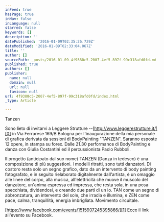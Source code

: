 ```yaml
---
inFeed: true
hasPage: true
inNav: false
inLanguage: null
starred: false
keywords: []
description: ''
datePublished: '2016-01-09T02:35:26.729Z'
dateModified: '2016-01-09T02:33:04.067Z'
title: ''
author: []
sourcePath: _posts/2016-01-09-4f9380c5-2007-4ef5-897f-99c318afd0fd.md
published: true
authors: []
publisher:
  name: null
  domain: null
  url: null
  favicon: null
url: 4f9380c5-2007-4ef5-897f-99c318afd0fd/index.html
_type: Article

---
```

Tanzen 

Sono lieto di invitarvi a Leggere Strutture --[http://www.leggerestrutture.it/][0] in Via Ferrarese 169/B Bologna per l'inaugurazione della mia personale di grafica derivata da sessioni di BodyPainting "TANZEN". Saranno esposte 12 opere, in stampa su forex. Dalle 21.30 performance di BodyPainting e danza con Giulia Costantini ed il percussionista Paolo Rubboli.

Il progetto (anticipato dal suo nome) TANZEN (Danza in tedesco) è una composizione di più suggestioni. I modelli ritratti, sono tutti danzatori. Di costoro resta solo un segno grafico, dato da un intervento di body painting fotografato, e in seguito rielaborato digitalmente dall'artista, è un omaggio alle linee del corpo, alla musica, all'elettricità che muove il muscolo del danzatore, un'anima espressa ed impressa, che resta sola, in una posa specchiata, dividendosi, e creando due parti di un io. TAN come un segno di abbronzatura, un intervento del sole, che irradia e illumina, e ZEN come pace, calma, tranquillità, energia imbrigliata. Movimento circuitale.

[https://www.facebook.com/events/1515907245395866/][1] Ecco il link all'evento su Facebook.

[0]: http://www.leggerestrutture.it/
[1]: https://www.facebook.com/events/1515907245395866/
